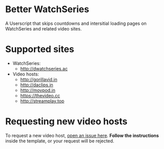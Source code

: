 # Better WatchSeries

A Userscript that skips countdowns and intersitial loading pages on WatchSeries and related video sites.

# Supported sites

- WatchSeries:
    - http://dwatchseries.ac
- Video hosts:
    - http://gorillavid.in
    - http://daclips.in
    - http://movpod.in
    - https://thevideo.cc
    - http://streamplay.top

# Requesting new video hosts

To request a new video host, [open an issue here](https://github.com/andrewjmetzger/better-watchseries/issues/new?template=host_request.md&title=[Host%20Request]%20example.com). **Follow the instructions** inside the template, or your request will be rejected.

